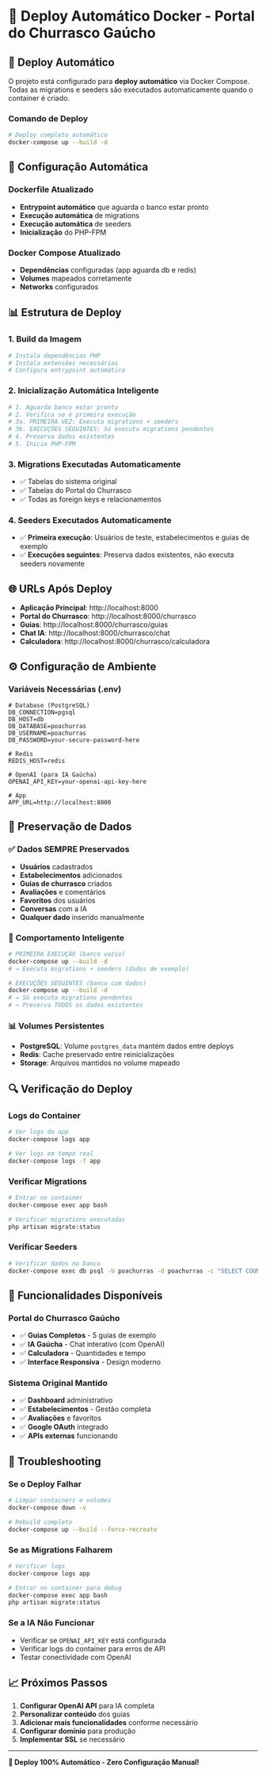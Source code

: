 # 🐳 Deploy Automático Docker - Portal do Churrasco Gaúcho

## 🚀 Deploy Automático

O projeto está configurado para **deploy automático** via Docker Compose. Todas as migrations e seeders são executados automaticamente quando o container é criado.

### Comando de Deploy
```bash
# Deploy completo automático
docker-compose up --build -d
```

## 🔧 Configuração Automática

### Dockerfile Atualizado
- **Entrypoint automático** que aguarda o banco estar pronto
- **Execução automática** de migrations
- **Execução automática** de seeders
- **Inicialização** do PHP-FPM

### Docker Compose Atualizado
- **Dependências** configuradas (app aguarda db e redis)
- **Volumes** mapeados corretamente
- **Networks** configurados

## 📊 Estrutura de Deploy

### 1. Build da Imagem
```dockerfile
# Instala dependências PHP
# Instala extensões necessárias
# Configura entrypoint automático
```

### 2. Inicialização Automática Inteligente
```bash
# 1. Aguarda banco estar pronto
# 2. Verifica se é primeira execução
# 3a. PRIMEIRA VEZ: Executa migrations + seeders
# 3b. EXECUÇÕES SEGUINTES: Só executa migrations pendentes
# 4. Preserva dados existentes
# 5. Inicia PHP-FPM
```

### 3. Migrations Executadas Automaticamente
- ✅ Tabelas do sistema original
- ✅ Tabelas do Portal do Churrasco
- ✅ Todas as foreign keys e relacionamentos

### 4. Seeders Executados Automaticamente
- ✅ **Primeira execução**: Usuários de teste, estabelecimentos e guias de exemplo
- ✅ **Execuções seguintes**: Preserva dados existentes, não executa seeders novamente

## 🌐 URLs Após Deploy

- **Aplicação Principal**: http://localhost:8000
- **Portal do Churrasco**: http://localhost:8000/churrasco
- **Guias**: http://localhost:8000/churrasco/guias
- **Chat IA**: http://localhost:8000/churrasco/chat
- **Calculadora**: http://localhost:8000/churrasco/calculadora

## ⚙️ Configuração de Ambiente

### Variáveis Necessárias (.env)
```env
# Database (PostgreSQL)
DB_CONNECTION=pgsql
DB_HOST=db
DB_DATABASE=poachurras
DB_USERNAME=poachurras
DB_PASSWORD=your-secure-password-here

# Redis
REDIS_HOST=redis

# OpenAI (para IA Gaúcha)
OPENAI_API_KEY=your-openai-api-key-here

# App
APP_URL=http://localhost:8000
```

## 💾 Preservação de Dados

### ✅ **Dados SEMPRE Preservados**
- **Usuários** cadastrados
- **Estabelecimentos** adicionados
- **Guias de churrasco** criados
- **Avaliações** e comentários
- **Favoritos** dos usuários
- **Conversas** com a IA
- **Qualquer dado** inserido manualmente

### 🔄 **Comportamento Inteligente**
```bash
# PRIMEIRA EXECUÇÃO (banco vazio)
docker-compose up --build -d
# → Executa migrations + seeders (dados de exemplo)

# EXECUÇÕES SEGUINTES (banco com dados)
docker-compose up --build -d
# → Só executa migrations pendentes
# → Preserva TODOS os dados existentes
```

### 📊 **Volumes Persistentes**
- **PostgreSQL**: Volume `postgres_data` mantém dados entre deploys
- **Redis**: Cache preservado entre reinicializações
- **Storage**: Arquivos mantidos no volume mapeado

## 🔍 Verificação do Deploy

### Logs do Container
```bash
# Ver logs do app
docker-compose logs app

# Ver logs em tempo real
docker-compose logs -f app
```

### Verificar Migrations
```bash
# Entrar no container
docker-compose exec app bash

# Verificar migrations executadas
php artisan migrate:status
```

### Verificar Seeders
```bash
# Verificar dados no banco
docker-compose exec db psql -U poachurras -d poachurras -c "SELECT COUNT(*) FROM bbq_guides;"
```

## 🎯 Funcionalidades Disponíveis

### Portal do Churrasco Gaúcho
- ✅ **Guias Completos** - 5 guias de exemplo
- ✅ **IA Gaúcha** - Chat interativo (com OpenAI)
- ✅ **Calculadora** - Quantidades e tempo
- ✅ **Interface Responsiva** - Design moderno

### Sistema Original Mantido
- ✅ **Dashboard** administrativo
- ✅ **Estabelecimentos** - Gestão completa
- ✅ **Avaliações** e favoritos
- ✅ **Google OAuth** integrado
- ✅ **APIs externas** funcionando

## 🚨 Troubleshooting

### Se o Deploy Falhar
```bash
# Limpar containers e volumes
docker-compose down -v

# Rebuild completo
docker-compose up --build --force-recreate
```

### Se as Migrations Falharem
```bash
# Verificar logs
docker-compose logs app

# Entrar no container para debug
docker-compose exec app bash
php artisan migrate:status
```

### Se a IA Não Funcionar
- Verificar se `OPENAI_API_KEY` está configurada
- Verificar logs do container para erros de API
- Testar conectividade com OpenAI

## 📈 Próximos Passos

1. **Configurar OpenAI API** para IA completa
2. **Personalizar conteúdo** dos guias
3. **Adicionar mais funcionalidades** conforme necessário
4. **Configurar domínio** para produção
5. **Implementar SSL** se necessário

---

**🎉 Deploy 100% Automático - Zero Configuração Manual!**
